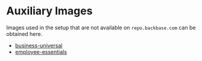 # Auxiliary Images

Images used in the setup that are not available on `repo.backbase.com` can be obtained here.

- [business-universal](business-universal)
- [employee-essentials](employee-essentials)
